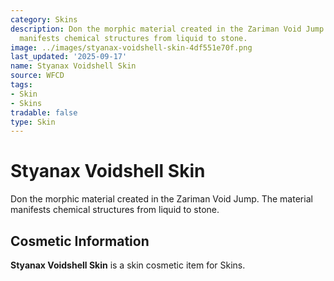 ```yaml
---
category: Skins
description: Don the morphic material created in the Zariman Void Jump. The material
  manifests chemical structures from liquid to stone.
image: ../images/styanax-voidshell-skin-4df551e70f.png
last_updated: '2025-09-17'
name: Styanax Voidshell Skin
source: WFCD
tags:
- Skin
- Skins
tradable: false
type: Skin
---
```


# Styanax Voidshell Skin

Don the morphic material created in the Zariman Void Jump. The material manifests chemical structures from liquid to stone.

## Cosmetic Information

**Styanax Voidshell Skin** is a skin cosmetic item for Skins.

